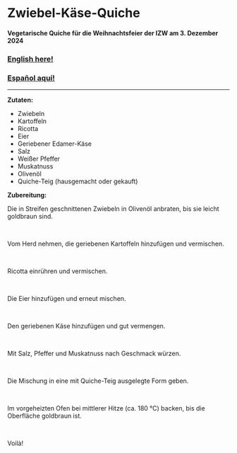 # Zwiebel-Käse-Quiche

#### Vegetarische Quiche für die Weihnachtsfeier der IZW am 3. Dezember 2024

### [English here!]()

### [Español aquí!]()

---
**Zutaten:**
- Zwiebeln
- Kartoffeln
- Ricotta
- Eier
- Geriebener Edamer-Käse
- Salz
- Weißer Pfeffer
- Muskatnuss
- Olivenöl
- Quiche-Teig (hausgemacht oder gekauft)

**Zubereitung:**

Die in Streifen geschnittenen Zwiebeln in Olivenöl anbraten, bis sie leicht goldbraun sind.
![]()

<br/>

Vom Herd nehmen, die geriebenen Kartoffeln hinzufügen und vermischen.
![]()

<br/>

Ricotta einrühren und vermischen.
![]()

<br/>

Die Eier hinzufügen und erneut mischen.
![]()

<br/>

Den geriebenen Käse hinzufügen und gut vermengen.
![]()

<br/>

Mit Salz, Pfeffer und Muskatnuss nach Geschmack würzen.
![]()

<br/>

Die Mischung in eine mit Quiche-Teig ausgelegte Form geben.
![]()

<br/>

Im vorgeheizten Ofen bei mittlerer Hitze (ca. 180 °C) backen, bis die Oberfläche goldbraun ist.
![]()

<br/>

Voilà!
![]()
<br/>
